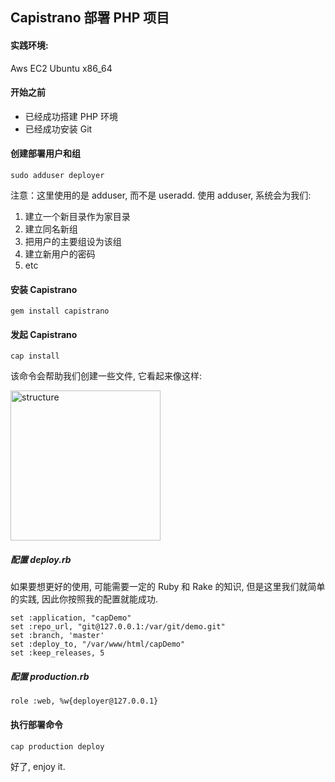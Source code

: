 ## Capistrano 部署 PHP 项目

#### 实践环境:
Aws EC2 Ubuntu x86_64

#### 开始之前

 - 已经成功搭建 PHP 环境
 - 已经成功安装 Git

#### 创建部署用户和组
```code
sudo adduser deployer
```
注意：这里使用的是 adduser, 而不是 useradd. 使用 adduser, 系统会为我们:
 1. 建立一个新目录作为家目录
 2. 建立同名新组
 3. 把用户的主要组设为该组
 4. 建立新用户的密码
 5. etc

#### 安装 Capistrano
```code
gem install capistrano
```

#### 发起 Capistrano
```code
cap install
```
该命令会帮助我们创建一些文件, 它看起来像这样:  

<img src="https://github.com/emanci/deploy-practices/blob/master/capistrano-structure.png" width = "240" alt="structure" align=center />  

##### 配置 deploy.rb
如果要想更好的使用, 可能需要一定的 Ruby 和 Rake 的知识, 但是这里我们就简单的实践, 因此你按照我的配置就能成功.
```code
set :application, "capDemo"
set :repo_url, "git@127.0.0.1:/var/git/demo.git"
set :branch, 'master'
set :deploy_to, "/var/www/html/capDemo"
set :keep_releases, 5
```

##### 配置 production.rb
```code
role :web, %w{deployer@127.0.0.1}
```

#### 执行部署命令
```code
cap production deploy
```
好了, enjoy it.


